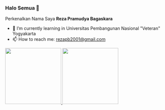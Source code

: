 ### Halo Semua 👋  

Perkenalkan Nama Saya **Reza Pramudya Bagaskara**  

- 🌱 I’m currently learning in Universitas Pembangunan Nasional "Veteran" Yogyakarta
- 📫 How to reach me: rezapb2001@gmail.com

<p align="left">
<a href="https://github.com/ikhwan13">
  <img height="180em" src="https://github-readme-stats-eight-theta.vercel.app/api?username=rezapb2001&show_icons=true&theme=algolia&include_all_commits=true&count_private=true"/>
  <img height="180em" src="https://github-readme-stats-eight-theta.vercel.app/api/top-langs/?username=rezapb2001&layout=compact&langs_count=8&theme=algolia"/>
</a>
</p>

<!--
**rezapb2001/rezapb2001** is a ✨ _special_ ✨ repository because its `README.md` (this file) appears on your GitHub profile.

Here are some ideas to get you started:

- 🔭 I’m currently working on ...
- 🌱 I’m currently learning ...
- 👯 I’m looking to collaborate on ...
- 🤔 I’m looking for help with ...
- 💬 Ask me about ...
- 📫 How to reach me: ...
- 😄 Pronouns: ...
- ⚡ Fun fact: ...
-->
